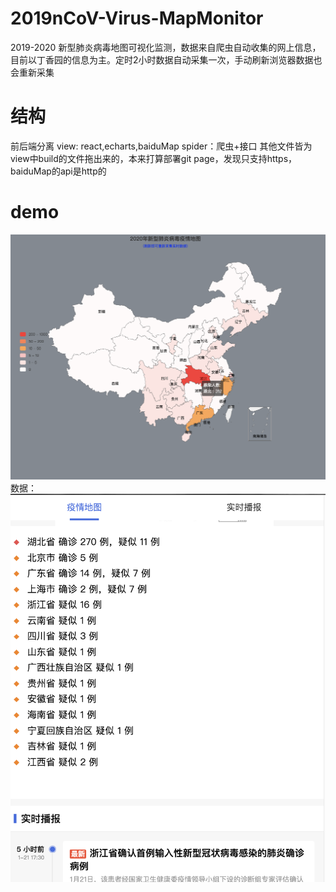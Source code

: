 # 2019nCoV-Virus-MapMonitor
2019-2020 新型肺炎病毒地图可视化监测，数据来自爬虫自动收集的网上信息，目前以丁香园的信息为主。定时2小时数据自动采集一次，手动刷新浏览器数据也会重新采集

# 结构
前后端分离
view: react,echarts,baiduMap
spider：爬虫+接口
其他文件皆为view中build的文件拖出来的，本来打算部署git page，发现只支持https，baiduMap的api是http的

# demo
![image](https://github.com/ZhangMingZhao1/2019nCoV-Virus-MapMonitor/blob/master/demo1.png)
数据：
![image](https://github.com/ZhangMingZhao1/2019nCoV-Virus-MapMonitor/blob/master/demo2.png)

